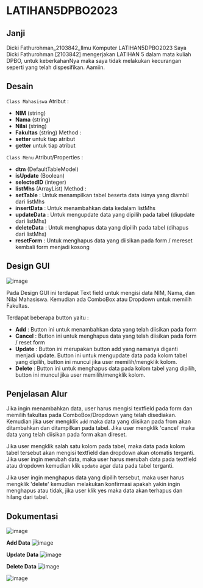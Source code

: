 # LATIHAN5DPBO2023

## Janji
Dicki Fathurohman_2103842_Ilmu Komputer LATIHAN5DPBO2023
Saya Dicki Fathurohman [2103842] mengerjakan LATIHAN 5 dalam mata kuliah DPBO, untuk keberkahanNya maka saya tidak melakukan kecurangan seperti yang telah dispesifikan. Aamiin.

## Desain
`Class Mahasiswa`
Atribut :
- **NIM** (string)
- **Nama** (string)
- **Nilai** (string)
- **Fakultas** (string)
Method :
- **setter** untuk tiap atribut
- **getter** untuk tiap atribut

`Class Menu`
Atribut/Properties :
- **dtm** (DefaultTableModel)
- **isUpdate** (Boolean)
- **selectedID** (integer)
- **listMhs** (ArrayList<Mahasiswa>)
Method :
- **setTable** : Untuk menampilkan tabel beserta data isinya yang diambil dari listMhs
- **insertData** : Untuk menambahkan data kedalam listMhs
- **updateData** : Untuk mengupdate data yang dipilih pada tabel (diupdate dari listMhs)
- **deleteData** : Untuk menghapus data yang dipilih pada tabel (dihapus dari listMhs)
- **resetForm** : Untuk menghapus data yang diisikan pada form / mereset kembali form menjadi kosong

## Design GUI
![image](https://user-images.githubusercontent.com/100754802/226507173-e8bd48df-17e6-4cee-bac6-710b7294f4cd.png)


Pada Design GUI ini terdapat Text field untuk mengisi data NIM, Nama, dan Nilai Mahasiswa. Kemudian ada ComboBox atau Dropdown untuk memilih Fakultas.

Terdapat beberapa button yaitu :
- **Add** : Button ini untuk menambahkan data yang telah diisikan pada form
- **Cancel** : Button ini untuk menghapus data yang telah diisikan pada form / reset form
- **Update** : Button ini merupakan button add yang namanya diganti menjadi update. Button ini untuk mengupdate data pada kolom tabel yang dipilih, button ini muncul jika user memilih/mengklik kolom.
- **Delete** : Button ini untuk menghapus data pada kolom tabel yang dipilih, button ini muncul jika user memilih/mengklik kolom.

## Penjelasan Alur
Jika ingin menambahkan data, user harus mengisi textfield pada form dan memilih fakultas pada ComboBox/Dropdown yang telah disediakan. Kemudian jika user mengklik `add` maka data yang diisikan pada from akan ditambahkan dan ditampilkan pada tabel. Jika user mengklik 'cancel' maka data yang telah diisikan pada form akan direset.

Jika user mengklik salah satu kolom pada tabel, maka data pada kolom tabel tersebut akan mengisi textfield dan dropdown akan otomatis terganti. Jika user ingin merubah data, maka user harus merubah data pada textfield atau dropdown kemudian klik `update` agar data pada tabel terganti.

Jika user ingin menghapus data yang dipilih tersebut, maka user harus mengklik 'delete' kemudian melakukan konfirmasi apakah yakin ingin menghapus atau tidak, jika user klik yes maka data akan terhapus dan hilang dari tabel.

## Dokumentasi
![image](https://user-images.githubusercontent.com/100754802/226504066-1260303d-fe35-4bf1-9179-b1090e7cc364.png)

**Add Data**
![image](https://user-images.githubusercontent.com/100754802/226504385-de16aa00-612d-41e9-bb15-127b3b711110.png)

**Update Data**
![image](https://user-images.githubusercontent.com/100754802/226504484-ac82c9fc-1028-4103-ab52-1d3c6dd00f37.png)

**Delete Data**
![image](https://user-images.githubusercontent.com/100754802/226506898-aaa723d4-ea59-4a0c-bf58-ba07970d8d72.png)

![image](https://user-images.githubusercontent.com/100754802/226506929-b94d59d5-ff4f-4796-a8c3-7df951a2d704.png)


